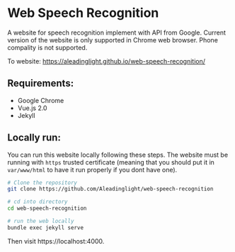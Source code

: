 # Web Speech Recognition

A website for speech recognition implement with API from Google. Current version of the website is only supported in Chrome web browser. Phone compality is not supported.
 
To website: https://aleadinglight.github.io/web-speech-recognition/

## Requirements:
- Google Chrome
- Vue.js 2.0
- Jekyll

## Locally run:

You can run this website locally following these steps. The website must be running with `https` trusted certificate (meaning that you should put it in `var/www/html` to have it run properly if you dont have one).

```bash
# Clone the repository
git clone https://github.com/Aleadinglight/web-speech-recognition

# cd into directory
cd web-speech-recognition

# run the web locally
bundle exec jekyll serve
```

Then visit https://localhost:4000. 